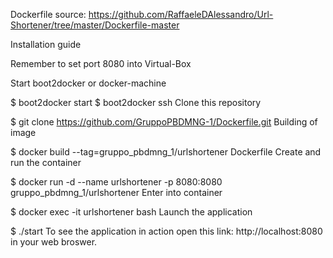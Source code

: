 Dockerfile source: https://github.com/RaffaeleDAlessandro/Url-Shortener/tree/master/Dockerfile-master

Installation guide

Remember to set port 8080 into Virtual-Box

Start boot2docker or docker-machine

$ boot2docker start
$ boot2docker ssh
Clone this repository

$ git clone https://github.com/GruppoPBDMNG-1/Dockerfile.git
Building of image

$ docker build --tag=gruppo_pbdmng_1/urlshortener Dockerfile
Create and run the container

$ docker run -d --name urlshortener -p 8080:8080 gruppo_pbdmng_1/urlshortener
Enter into container

$ docker exec -it urlshortener bash
Launch the application

$ ./start
To see the application in action open this link: http://localhost:8080 in your web broswer.
